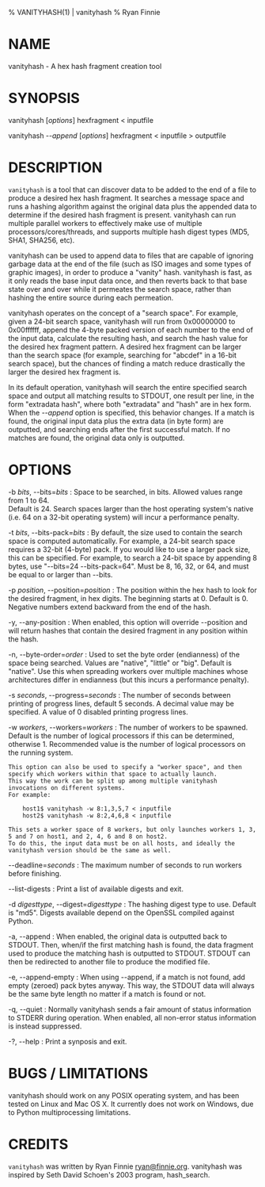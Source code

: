 % VANITYHASH(1) | vanityhash
% Ryan Finnie
# NAME

vanityhash - A hex hash fragment creation tool

# SYNOPSIS

vanityhash [*options*] hexfragment < inputfile

vanityhash *--append* [*options*] hexfragment < inputfile > outputfile

# DESCRIPTION

`vanityhash` is a tool that can discover data to be added to the end of a file to produce a desired hex hash fragment.
It searches a message space and runs a hashing algorithm against the original data plus the appended data to determine if the desired hash fragment is present.
vanityhash can run multiple parallel workers to effectively make use of multiple processors/cores/threads, and supports multiple hash digest types (MD5, SHA1, SHA256, etc).

vanityhash can be used to append data to files that are capable of ignoring garbage data at the end of the file (such as ISO images and some types of graphic images), in order to produce a "vanity" hash.
vanityhash is fast, as it only reads the base input data once, and then reverts back to that base state over and over while it permeates the search space, rather than hashing the entire source during each permeation.

vanityhash operates on the concept of a "search space".
For example, given a 24-bit search space, vanityhash will run from 0x00000000 to 0x00ffffff, append the 4-byte packed version of each number to the end of the input data, calculate the resulting hash, and search the hash value for the desired hex fragment pattern.
A desired hex fragment can be larger than the search space (for example, searching for "abcdef" in a 16-bit search space), but the chances of finding a match reduce drastically the larger the desired hex fragment is.

In its default operation, vanityhash will search the entire specified search space and output all matching results to STDOUT, one result per line, in the form "extradata hash", where both "extradata" and "hash" are in hex form.
When the *--append* option is specified, this behavior changes.
If a match is found, the original input data plus the extra data (in byte form) are outputted, and searching ends after the first successful match.
If no matches are found, the original data only is outputted.

# OPTIONS

-b *bits*, --bits=*bits*
:   Space to be searched, in bits.  Allowed values range from 1 to 64.  
    Default is 24.
    Search spaces larger than the host operating system's native (i.e. 64 on a 32-bit operating system) will incur a performance penalty.

-t *bits*, --bits-pack=*bits*
:   By default, the size used to contain the search space is computed automatically.
    For example, a 24-bit search space requires a 32-bit (4-byte) pack.
    If you would like to use a larger pack size, this can be specified.
    For example, to search a 24-bit space by appending 8 bytes, use "--bits=24 --bits-pack=64".
    Must be 8, 16, 32, or 64, and must be equal to or larger than --bits.

-p *position*, --position=*position*
:   The position within the hex hash to look for the desired fragment, in hex digits.
    The beginning starts at 0.
    Default is 0.
    Negative numbers extend backward from the end of the hash.

-y, --any-position
:   When enabled, this option will override --position and will return hashes that contain the desired fragment in any position within the hash.

-n, --byte-order=*order*
:   Used to set the byte order (endianness) of the space being searched.
    Values are "native", "little" or "big".
    Default is "native".
    Use this when spreading workers over multiple machines whose architectures differ in endianness (but this incurs a performance penalty).

-s *seconds*, --progress=*seconds*
:   The number of seconds between printing of progress lines, default 5 seconds.
    A decimal value may be specified.
    A value of 0 disabled printing progress lines.

-w *workers*, --workers=*workers*
:   The number of workers to be spawned.
    Default is the number of logical processors if this can be determined, otherwise 1.
    Recommended value is the number of logical processors on the running system.

    This option can also be used to specify a "worker space", and then specify which workers within that space to actually launch.
    This way the work can be split up among multiple vanityhash invocations on different systems.
    For example:

        host1$ vanityhash -w 8:1,3,5,7 < inputfile
        host2$ vanityhash -w 8:2,4,6,8 < inputfile

    This sets a worker space of 8 workers, but only launches workers 1, 3, 5 and 7 on host1, and 2, 4, 6 and 8 on host2.
    To do this, the input data must be on all hosts, and ideally the vanityhash version should be the same as well.

--deadline=*seconds*
:   The maximum number of seconds to run workers before finishing.

--list-digests
:   Print a list of available digests and exit.

-d *digesttype*, --digest=*digesttype*
:   The hashing digest type to use.  Default is "md5".
    Digests available depend on the OpenSSL compiled against Python.

-a, --append
:   When enabled, the original data is outputted back to STDOUT.
    Then, when/if the first matching hash is found, the data fragment used to produce the matching hash is outputted to STDOUT.
    STDOUT can then be redirected to another file to produce the modified file.

-e, --append-empty
:   When using --append, if a match is not found, add empty (zeroed) pack bytes anyway.
    This way, the STDOUT data will always be the same byte length no matter if a match is found or not.

-q, --quiet
:   Normally vanityhash sends a fair amount of status information to STDERR during operation.
    When enabled, all non-error status information is instead suppressed.

-?, --help
:   Print a synposis and exit.

# BUGS / LIMITATIONS

vanityhash should work on any POSIX operating system, and has been tested on Linux and Mac OS X.
It currently does not work on Windows, due to Python multiprocessing limitations.

# CREDITS

`vanityhash` was written by Ryan Finnie <ryan@finnie.org>.
vanityhash was inspired by Seth David Schoen's 2003 program, hash_search.
